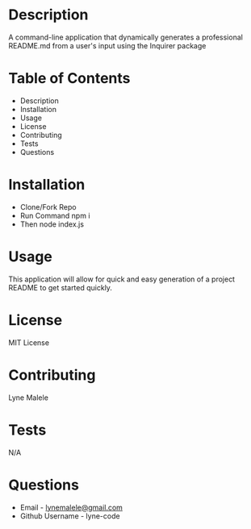 # Description
A command-line application that dynamically generates a professional README.md from a user's input using the Inquirer package 

# Table of Contents
  * Description
  * Installation
  * Usage
  * License
  * Contributing
  * Tests
  * Questions
  
 # Installation
   * Clone/Fork Repo
   * Run Command npm i
   * Then node index.js
 
 # Usage
   This application will allow for quick and easy generation of a project README to get started quickly.
 
 # License
   MIT License
 
 # Contributing
   Lyne Malele
 
 # Tests
   N/A
 
 # Questions
   * Email - lynemalele@gmail.com
   * Github Username - lyne-code
